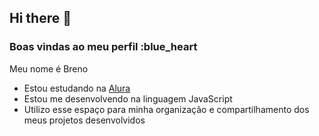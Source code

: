 ## Hi there 👋

### Boas vindas ao meu perfil :blue_heart

Meu nome é Breno

- Estou estudando na [Alura](https://www.alura.com.br)
- Estou me desenvolvendo na linguagem JavaScript
- Utilizo esse espaço para minha organização e compartilhamento dos meus projetos desenvolvidos

